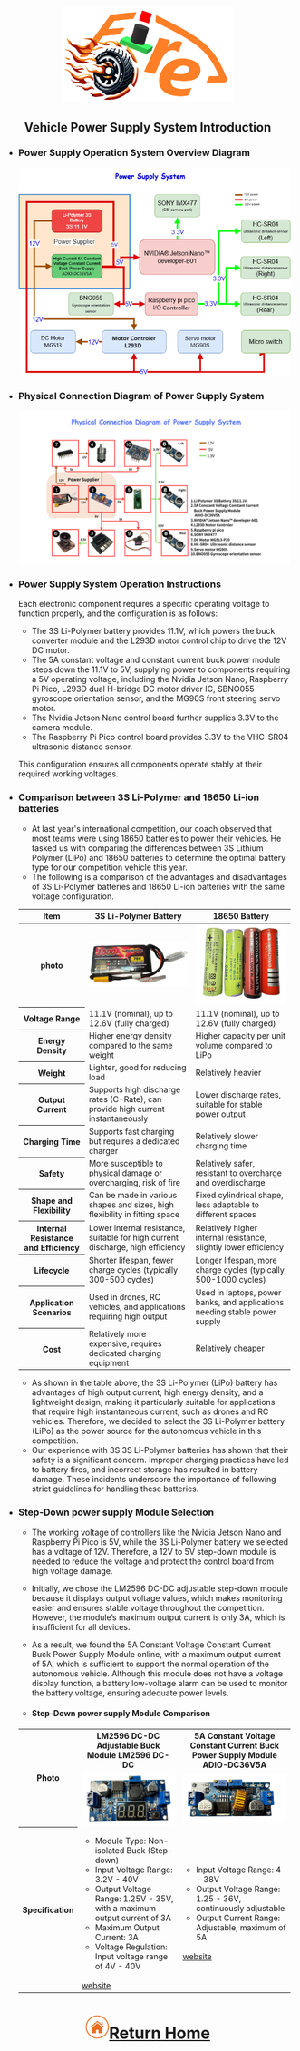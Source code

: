 <div align="center"><img src="../../other/img/logo.png" width="300" alt=" logo"></div>

## <div align="center">Vehicle Power Supply System Introduction</div> 
- ###  Power Supply Operation System Overview Diagram
  <div align="center"><img src="./img/Power_supply_system.png" ></div>

- ###  Physical Connection Diagram of Power Supply System
  <div align="center"><img src="./img/Power_supply_system of Summary diagram.png" ></div>

- ### Power Supply System Operation Instructions
  Each electronic component requires a specific operating voltage to function properly, and the configuration is as follows:
    - The 3S Li-Polymer battery provides 11.1V, which powers the buck converter module and the L293D motor control chip to drive the 12V DC motor.
    - The 5A constant voltage and constant current buck power module steps down the 11.1V to 5V, supplying power to components requiring a 5V operating voltage, including the Nvidia Jetson Nano, Raspberry Pi Pico, L293D dual H-bridge DC motor driver IC, SBNO055 gyroscope orientation sensor, and the MG90S front steering servo motor.
    - The Nvidia Jetson Nano control board further supplies 3.3V to the camera module.
    - The Raspberry Pi Pico control board provides 3.3V to the VHC-SR04 ultrasonic distance sensor.
  
  This configuration ensures all components operate stably at their required working voltages.

- ###  Comparison between 3S Li-Polymer and 18650 Li-ion batteries
  - At last year's international competition, our coach observed that most teams were using 18650 batteries to power their vehicles. He tasked us with comparing the differences between 3S Lithium Polymer (LiPo) and 18650 batteries to determine the optimal battery type for our competition vehicle this year.
  - The following is a comparison of the advantages and disadvantages of 3S Li-Polymer batteries and 18650 Li-ion batteries with the same voltage configuration.
 
  <table >
      <thead>
      <tr align="center">
      <th>Item</th>
      <th>3S Li-Polymer Battery</th>
      <th>18650 Battery</th>
      </tr>
      </thead>
      <tbody>
      <tr>
      <th align="center">photo</th>
      <td><img src="../Battery/img/lipo_battery.png" width="400" alt="lipo_battery "></td>
      <td><img src="../Battery/img/18650.png" width="400" alt="18650 "></td>
      </tr>
      <tr>
      <th align="center">Voltage Range</th>
      <td>11.1V (nominal), up to 12.6V (fully charged)</td>
      <td>11.1V (nominal), up to 12.6V (fully charged)</td>
      </tr>
      <tr>
      <th align="center">Energy Density</th>
      <td>Higher energy density compared to the same weight</td>
      <td>Higher capacity per unit volume compared to LiPo</td>
      </tr>
      <tr>
      <th align="center">Weight</th>
      <td>Lighter, good for reducing load</td>
      <td>Relatively heavier</td>
      </tr>
      <tr>
      <th align="center">Output Current</th>
      <td>Supports high discharge rates (C-Rate), can provide high current instantaneously</td>
      <td>Lower discharge rates, suitable for stable power output</td>
      </tr>
      <tr>
      <th align="center">Charging Time</th>
      <td>Supports fast charging but requires a dedicated charger</td>
      <td>Relatively slower charging time</td>
      </tr>
      <tr>
      <th align="center">Safety</th>
      <td>More susceptible to physical damage or overcharging, risk of fire</td>
      <td>Relatively safer, resistant to overcharge and overdischarge</td>
      </tr>
      <tr>
      <th align="center">Shape and Flexibility</th>
      <td>Can be made in various shapes and sizes, high flexibility in fitting space</td>
      <td>Fixed cylindrical shape, less adaptable to different spaces</td>
      </tr>
      <tr>
      <th align="center">Internal Resistance and Efficiency</th>
      <td>Lower internal resistance, suitable for high current discharge, high efficiency</td>
      <td>Relatively higher internal resistance, slightly lower efficiency</td>
      </tr>
      <tr>
      <th align="center">Lifecycle</th>
      <td>Shorter lifespan, fewer charge cycles (typically 300-500 cycles)</td>
      <td>Longer lifespan, more charge cycles (typically 500-1000 cycles)</td>
      </tr>
      <tr>
      <th align="center">Application Scenarios</th>
      <td>Used in drones, RC vehicles, and applications requiring high output</td>
      <td>Used in laptops, power banks, and applications needing stable power supply</td>
      </tr>
      <tr>
      <th align="center">Cost</th>
      <td>Relatively more expensive, requires dedicated charging equipment</td>
      <td>Relatively cheaper</td>
      </tr>
    </tbody>
  </table>

  - As shown in the table above, the 3S Li-Polymer (LiPo) battery has advantages of high output current, high energy density, and a lightweight design, making it particularly suitable for applications that require high instantaneous current, such as drones and RC vehicles. Therefore, we decided to select the 3S Li-Polymer battery (LiPo) as the power source for the autonomous vehicle in this competition.
  - Our experience with 3S 3S Li-Polymer batteries has shown that their safety is a significant concern. Improper charging practices have led to battery fires, and incorrect storage has resulted in battery damage. These incidents underscore the importance of following strict guidelines for handling these batteries.

 - ### Step-Down power supply Module  Selection
   
   - The working voltage of controllers like the Nvidia Jetson Nano and Raspberry Pi Pico is 5V, while the 3S Li-Polymer battery we selected has a voltage of 12V. Therefore, a 12V to 5V step-down module is needed to reduce the voltage and protect the control board from high voltage damage.

   - Initially, we chose the LM2596 DC-DC adjustable step-down module because it displays output voltage values, which makes monitoring easier and ensures stable voltage throughout the competition. However, the module’s maximum output current is only 3A, which is insufficient for all devices.

   - As a result, we found the 5A Constant Voltage Constant Current Buck Power Supply Module online, with a maximum output current of 5A, which is sufficient to support the normal operation of the autonomous vehicle. Although this module does not have a voltage display function, a battery low-voltage alarm can be used to monitor the battery voltage, ensuring adequate power levels.
  
    - #### Step-Down power supply Module Comparison
    <div align="center">
    <table with=100%>
    <tr align="center">
    <th rowspan="2">Photo</th>
    <th> LM2596 DC-DC Adjustable Buck Module LM2596 DC-DC </th>
    <th>5A Constant Voltage Constant Current Buck Power Supply Module ADIO-DC36V5A</th>
    </tr>
    <tr align="center">

      <td><img src="./img/LM25.png" width = "250"  alt="LM25" align=center />  </td>
      <td><img src="./img/ADIO-DC36V5A.png" width = "300"  alt="ADIO-DC36V5A" align=center /> 
      </td>

    </tr>
    <tr >
      <th>Specification</th>
      <td>
      
      - Module Type: Non-isolated Buck (Step-down)
      - Input Voltage Range: 3.2V - 40V
      - Output Voltage Range: 1.25V - 35V, with a maximum output current of 3A
      - Maximum Output Current: 3A
      - Voltage Regulation: Input voltage range of 4V - 40V
      <br>
      <a href="https://shop.playrobot.com/products/lm2596-dc-buck-converter-step-down-power-module" target="_blank">website</a>  
      
      </td>
      <td>
      
      - Input Voltage Range: 4 - 38V
      - Output Voltage Range: 1.25 - 36V, continuously adjustable
      - Output Current Range: Adjustable, maximum of 5A
      <br>
      <a href="https://shop.cpu.com.tw/product/57434/info/" target="_blank">website</a>

      </td>
    </tr>
    </table>
    </div>

# <div align="center">![HOME](../../other/img/home.png)[Return Home](../../)</div>  

